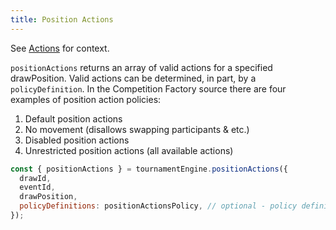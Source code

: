 ```yaml
---
title: Position Actions
---
```


See [Actions](/docs/concepts/actions) for context.

`positionActions` returns an array of valid actions for a specified drawPosition. Valid actions can be determined, in part, by a
`policyDefinition`. In the Competition Factory source there are four examples of position action policies:

1. Default position actions
2. No movement (disallows swapping participants & etc.)
3. Disabled position actions
4. Unrestricted position actions (all available actions)

```js
const { positionActions } = tournamentEngine.positionActions({
  drawId,
  eventId,
  drawPosition,
  policyDefinitions: positionActionsPolicy, // optional - policy defining what actions are allowed in client context
});
```
